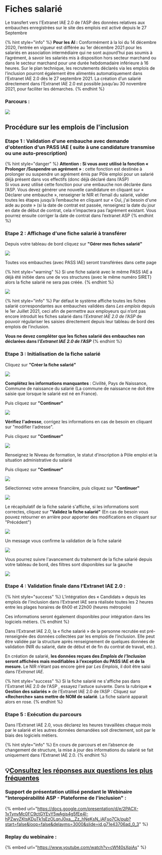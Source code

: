 # Fiches salarié

Le transfert vers l'Extranet IAE 2.0  de l'ASP  des données relatives aux embauches enregistrées sur le site des emplois est activé depuis le 27 Septembre

{% hint style="info" %}
**Pour les AI :** Conformément à la loi du 14 décembre 2020, l’entrée en vigueur est différée au 1er décembre 2021 pour les salariés en association intermédiaire qui ne sont aujourd’hui pas soumis à l’agrément, à savoir les salariés mis à disposition hors secteur marchand ou dans le secteur marchand pour une durée hebdomadaire inférieure à 16 heures. Sur le plan technique, les recrutements déclarés via les emplois de l’inclusion pourront également être alimentés automatiquement dans l’Extranet IAE 2.0 dès le 27 septembre 2021. La création d’un salarié directement dans l’Extranet IAE 2.0 est possible jusqu’au 30 novembre 2021, pour faciliter les démarches.
{% endhint %}

### Parcours :

![](<../.gitbook/assets/image (154).png>)

## Procédure sur les emplois de l'inclusion

### Etape 1 : Validation d'une embauche avec demande d'obtention d'un PASS IAE ( suite à une candidature transmise ou une auto-prescription)

{% hint style="danger" %}
**Attention : Si vous avez utilisé la fonction « Prolonger /Suspendre un agrément »** : cette fonction est destinée à prolonger ou suspendre un agrément émis par Pôle emploi pour un salarié déjà présent dans vos effectifs (donc déjà déclaré dans l’ASP)\
Si vous avez utilisé cette fonction pour une embauche non déclarée dans l’ASP. Vous devez générer une nouvelle candidature en cliquant sur « Déclarer une embauche », renseigner le NIR et l’email du salarié, valider toutes les étapes jusqu’à l’embauche en cliquant sur « Oui, j'ai besoin d'une aide au poste » (si la date de contrat est passée, renseignez la date du jour en date de début de contrat, cela n’impactera pas l’agrément existant. Vous pourrez ensuite corriger la date de contrat dans l’extranet ASP
{% endhint %}

### Etape 2 : Affichage d'une fiche salarié à transférer&#x20;

Depuis votre tableau de bord cliquez sur  **"Gérer mes fiches salarié"** &#x20;

![](<../.gitbook/assets/image (144).png>)

Toutes vos embauches (avec PASS IAE) seront transférées dans cette page&#x20;

{% hint style="warning" %}
Si une fiche salarié avec le même PASS IAE a déjà été initiée dans une de vos structures (avec le même numéro SIRET) alors la fiche salarié ne sera pas créée.
{% endhint %}

![](<../.gitbook/assets/image (152).png>)

{% hint style="info" %}
Par défaut le système affiche toutes les fiches salarié correspondantes aux embauches validées dans _Les emplois_ depuis le 1er Juillet 2021, ceci afin de permettre aux employeurs qui n’ont pas encore introduit les fiches salarié dans l’_Extranet IAE 2.0 de l’ASP_ de pouvoir régulariser les saisies directement depuis leur tableau de bord des emplois de l’inclusion.

**Vous ne devez compléter que les fiches salarié des embauches non déclarées dans l’**_**Extranet IAE 2.0 de l’ASP**_
{% endhint %}

### Etape 3 : Initialisation de la fiche salarié&#x20;

Cliquez sur **"Créer la fiche salarié"**

![](<../.gitbook/assets/image (146).png>)

**Complétez les informations manquantes** : Civilité, Pays de Naissance, Commune de naissance du salarié  (La commune de naissance ne doit être saisie que lorsque le salarié est né en France).&#x20;

Puis cliquez sur **"Continuer"**

![](<../.gitbook/assets/image (149).png>)

**Vérifiez l'adresse**, corrigez les informations en cas de besoin en cliquant sur "modifier l'adresse".&#x20;

Puis cliquez sur **"Continuer"**

![](<../.gitbook/assets/image (151).png>)

Renseignez le Niveau de formation, le statut d'inscription à Pôle emploi et la situation administrative du salarié

Puis cliquez sur **"Continuer"**

![](<../.gitbook/assets/image (156).png>)

Sélectionnez votre annexe financière, puis cliquez sur **"Continuer"**

![](<../.gitbook/assets/image (153).png>)

Le récapitulatif de la fiche salarié s'affiche, si les informations sont correctes, cliquez sur **"Validez la fiche salarié"** (En cas de besoin vous pouvez retourner en arrière pour apporter des modifications en cliquant sur "Précédent")

![](<../.gitbook/assets/image (150).png>)

Un message vous confirme la validation de la fiche salarié

![](<../.gitbook/assets/image (155).png>)

Vous pourrez suivre l'avancement du traitement de la fiche salarié depuis votre tableau de bord, des filtres sont disponibles sur la gauche

![](<../.gitbook/assets/image (147).png>)

### Etape 4 : Validation finale dans l’Extranet IAE 2.0 :

{% hint style="success" %}
L’intégration des « Candidats » depuis les emplois de l'inclusion dans l’Extranet IAE sera réalisée toutes les 2 heures entre les plages horaires de 6h00 et 22h00 (heures métropole)

Ces informations seront également disponibles pour intégration dans les logiciels métiers.
{% endhint %}

Dans l’Extranet IAE 2.0, la « fiche salarié » de la personne recrutée est pré- renseignée des données collectées par les emplois de l’inclusion. Elle peut être validée par la structure après renseignement de quelques données de validation (NIR du salarié, date de début et de fin du contrat de travail, etc.).

En création de salarié, **les données reçues des **_**Emplois de l’Inclusion**_** seront affichées mais modifiables à l’exception du PASS IAE et de la mesure.** Le NIR n’étant pas encore géré par _Les Emplois_, il doit être saisi dans l’_Extranet IAE._

{% hint style="success" %}
Si la fiche salarié ne s'affiche pas dans l'Extranet IAE 2.0  de l'ASP , essayez l'astuce suivante. Dans la rubrique **« Gestion des salariés »** de l’Extranet IAE 2.0 de l’ASP :  Cliquez sur **«Recherche» sans mettre de NOM de salarié**. La fiche salarié apparait alors en rose.
{% endhint %}

### Etape 5 : Exécution du parcours

Dans l’Extranet IAE 2.0, vous déclarez les heures travaillées chaque mois par le salarié et les autres données demandées soit directement, soit par le biais des logiciels métiers.

{% hint style="info" %}
En cours de parcours et en l’absence de changement de structure, la mise à jour des informations du salarié se fait uniquement dans l’Extranet IAE 2.0.
{% endhint %}

## 💡[Consultez les réponses aux questions les plus fréquentes](https://communaute.inclusion.beta.gouv.fr/t/fiches-salarie-informations-utiles/7024?u=zohra\_h)

###

### Support de présentation utilisé pendant le Webinaire "Interopérabilité ASP - Plateforme de l'inclusion" :&#x20;

{% embed url="https://docs.google.com/presentation/d/e/2PACX-1vTynvMc0FC9ctGYEvY5wAgjs4g5fEe4I-hPZwvZKtsKDuTk1sEzOLqnJ0xa__Zz_hNeKsN_jAFso7Ck/pub?start=false&loop=false&delayms=3000&slide=id.g71e43706ad_0_3" %}

### Replay du webinaire  :

{% embed url="https://www.youtube.com/watch?v=cWf40sXpiAs" %}







